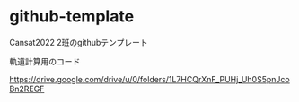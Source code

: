 # github-template
Cansat2022 2班のgithubテンプレート 

軌道計算用のコード

https://drive.google.com/drive/u/0/folders/1L7HCQrXnF_PUHj_Uh0S5pnJcoBn2REGF
